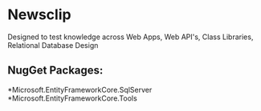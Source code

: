 # Newsclip
Designed to test knowledge across Web Apps, Web API's, Class Libraries, Relational Database Design

## NugGet Packages:
  *Microsoft.EntityFrameworkCore.SqlServer
  *Microsoft.EntityFrameworkCore.Tools
  
